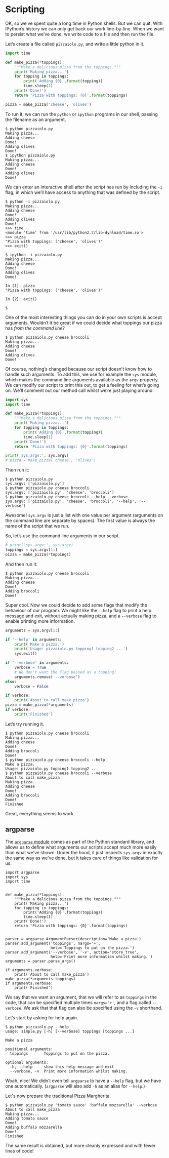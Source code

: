 # Scripting

OK, so we’ve spent quite a long time in Python shells. But we can quit.
With IPython’s history we can only get back our work line-by-line. When we want to
persist what we’ve done, we write code to a file and then run the file.

Let’s create a file called `pizzaiolo.py`, and write a little python in it.

```python
import time

def make_pizza(*toppings):
    """Make a delicious pizza from the toppings."""
    print('Making pizza...')
    for topping in toppings:
        print('Adding {0}'.format(topping))
        time.sleep(1)
    print('Done!')
    return 'Pizza with toppings: {0}'.format(toppings)

pizza = make_pizza('cheese', 'olives')
```

To run it, we can run the `python` or `ipython` programs in our shell, passing
the filename as an argument.

```shell
$ python pizzaiolo.py
Making pizza...
Adding cheese
Done!
Adding olives
Done!
$ ipython pizzaiolo.py
Making pizza...
Adding cheese
Done!
Adding olives
Done!
```

We can enter an interactive shell after the script has run by including the
`-i` flag, in which we’ll have access to anything that was defined by the
script.

```shell
$ python -i pizzaiolo.py
Making pizza...
Adding cheese
Done!
Adding olives
Done!
>>> time
<module 'time' from '/usr/lib/python2.7/lib-dynload/time.so'>
>>> pizza
"Pizza with toppings: ('cheese', 'olives')"
>>> exit()

$ ipython -i pizzaiolo.py
Making pizza...
Adding cheese
Done!
Adding olives
Done!

In [1]: pizza
"Pizza with toppings: ('cheese', 'olives')"

In [2]: exit()

$
```

One of the most interesting things you can do in your own scripts is accept
arguments. Wouldn’t it be great if we could decide what toppings our pizza has
_from the command line_?

```shell
$ python pizzaiolo.py cheese broccoli
Making pizza...
Adding cheese
Done!
Adding olives
Done!
```

Of course, nothing’s changed because our script doesn’t know how to handle such
arguments. To add this, we use for example the `sys` module, which makes the command line
arguments available as the `argv` property. We can modify our script to print
this out, to get a feeling for what’s going on. We’ll comment out our method
call whilst we’re just playing around.

```python
import sys
import time

def make_pizza(*toppings):
    """Make a delicious pizza from the toppings."""
    print('Making pizza...')
    for topping in toppings:
        print('Adding {0}'.format(topping))
        time.sleep(1)
    print('Done!')
    return 'Pizza with toppings: {0}'.format(toppings)

print('sys.argv:', sys.argv)
# pizza = make_pizza('cheese', 'olives')
```

Then run it:

```shell
$ python pizzaiolo.py
sys.argv: ['pizzaiolo.py']
$ python pizzaiolo.py cheese broccoli
sys.argv: ['pizzaiolo.py', 'cheese', 'broccoli']
$ python pizzaiolo.py cheese broccoli --help --verbose
sys.argv: ['pizzaiolo.py', 'cheese', 'broccoli', '--help', '--verbose']
```

Awesome! `sys.argv` is just a list with one value per argument (arguments on
the command line are separate by spaces). The first value is always the name of
the script that we run.

So, let’s use the command line arguments in our script.

```python
# print('sys.argv:', sys.argv)
toppings = sys.argv[1:]
pizza = make_pizza(*toppings)
```

And then run it:

```shell
$ python pizzaiolo.py cheese broccoli
Making pizza...
Adding cheese
Done!
Adding broccoli
Done!
```

Super cool. Now we could decide to add some flags that modify the behaviour of
our program. We might like the `--help` flag to print a help message and exit,
without actually making pizza, and a `--verbose` flag to enable printing more
information.

```python
arguments = sys.argv[1:]

if '--help' in arguments:
    print('Make a pizza.')
    print('Usage: pizzaiolo.py topping1 topping2 ...')
    sys.exit()

if '--verbose' in arguments:
    verbose = True
    # We don't want the flag passed as a topping!
    arguments.remove('--verbose')
else:
    verbose = False

if verbose:
    print('About to call make_pizza')
pizza = make_pizza(*arguments)
if verbose:
    print('Finished')
```

Let’s try running it.

```shell
$ python pizzaiolo.py cheese broccoli
Making pizza...
Adding cheese
Done!
Adding broccoli
Done!
$ python pizzaiolo.py cheese broccoli --help
Make a pizza.
Usage: pizzaiolo.py topping1 topping2 ...
$ python pizzaiolo.py cheese broccoli --verbose
About to call make_pizza
Making pizza...
Adding cheese
Done!
Adding broccoli
Done!
Finished
```

Great, everything seems to work.

## argparse

The [`argparse` module][argparse] comes as part of the Python standard library,
and allows us to define what arguments our scripts accept much more easily
than what we’ve shown. Under the hood, it just inspects `sys.argv` in exactly
the same way as we’ve done, but it takes care of things like validation for us.

```
import argparse
import sys
import time


def make_pizza(*toppings):
    """Make a delicious pizza from the toppings."""
    print('Making pizza...')
    for topping in toppings:
        print('Adding {0}'.format(topping))
        time.sleep(1)
    print('Done!')
    return 'Pizza with toppings: {0}'.format(toppings)


parser = argparse.ArgumentParser(description='Make a pizza')
parser.add_argument('toppings', nargs='+',
                    help='Toppings to put on the pizza.')
parser.add_argument('--verbose', '-v', action='store_true',
                    help='Print more information whilst making.')
arguments = parser.parse_args()

if arguments.verbose:
    print('About to call make_pizza')
make_pizza(*arguments.toppings)
if arguments.verbose:
    print('Finished')
```

We say that we want an argument, that we will refer to as `toppings` in the
code, that can be specified multiple times `nargs='+'`, and a flag called
`--verbose`. We ask that that flag can also be specified using the `-v`
shorthand.

Let’s start by asking for help again.

```shell
$ python pizzaiolo.py --help
usage: simple.py [-h] [--verbose] toppings [toppings ...]

Make a pizza

positional arguments:
  toppings       Toppings to put on the pizza.

optional arguments:
  -h, --help     show this help message and exit
  --verbose, -v  Print more information whilst making.
```

Woah, nice! We didn’t even tell `argparse` to have a `--help` flag, but we have
one automatically. (`argparse` will also add `-h` as an alias for `--help`.)

Let's now prepare the traditional Pizza Margherita.

```shell
$ python pizzaiolo.py 'tomato sauce' 'buffalo mozzarella' --verbose
About to call make_pizza
Making pizza...
Adding tomato sauce
Done!
Adding buffalo mozzarella
Done!
Finished
```

The same result is obtained, but more cleanly expressed and with fewer lines of code!

[argparse]: https://docs.python.org/2/library/argparse.html

